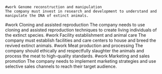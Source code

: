     #work Genome reconstruction and manipulation
	The company must invest in research and development to understand and manipulate the DNA of extinct animals.
#work Cloning and assisted reproduction
	The company needs to use cloning and assisted reproduction techniques to create living individuals of the extinct species.
#work Facility establishment and animal care
	The company must establish facilities and care centers to house and breed the revived extinct animals.
#work Meat production and processing
	The company should ethically and respectfully slaughter the animals and process the meat to high-quality standards.
#work Marketing and sales promotion
	The company needs to implement marketing strategies and use selective sales channels to reach their target audience.

